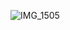 ![IMG_1505](https://github.com/user-attachments/assets/b0c916ea-89c5-4e12-b98a-9ebed3338447)


<!--
**TOXICGASLEAK/TOXICGASLEAK** is a ✨ _special_ ✨ repository because its `README.md` (this file) appears on your GitHub profile.

Here are some ideas to get you started:

- 🔭 I’m currently working on ...
- 🌱 I’m currently learning ...
- 👯 I’m looking to collaborate on ...
- 🤔 I’m looking for help with ...
- 💬 Ask me about ...
- 📫 How to reach me: ...
- 😄 Pronouns: ...
- ⚡ Fun fact: ...
-->

